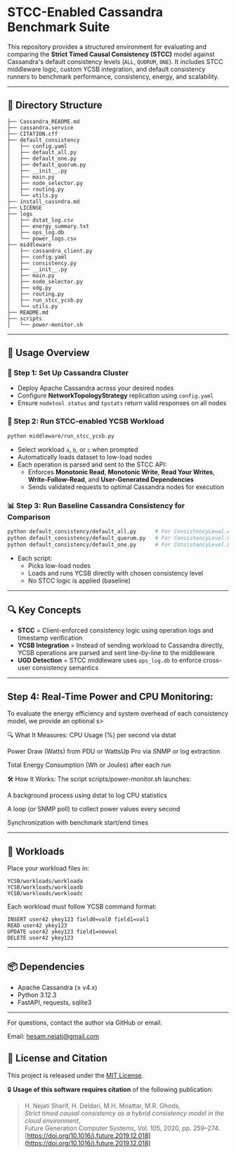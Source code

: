 # STCC-Enabled Cassandra Benchmark Suite

This repository provides a structured environment for evaluating and comparing the **Strict Timed Causal Consistency (STCC)** model against Cassandra's default consistency levels (`ALL`, `QUORUM`, `ONE`). It includes STCC middleware logic, custom YCSB integration, and default consistency runners to benchmark performance, consistency, energy, and scalability.

---

## 📁 Directory Structure

```
├── Cassandra_README.md
├── cassandra.service
├── CITATION.cff
├── default_consistency
│   ├── config.yaml
│   ├── default_all.py
│   ├── default_one.py
│   ├── default_quorum.py
│   ├── __init__.py
│   ├── main.py
│   ├── node_selector.py
│   ├── routing.py
│   └── utils.py
├── install_cassndra.md
├── LICENSE
├── logs
│   ├── dstat_log.csv
│   ├── energy_summary.txt
│   ├── ops_log.db
│   └── power_logs.csv
├── middleware
│   ├── cassandra_client.py
│   ├── config.yaml
│   ├── consistency.py
│   ├── __init__.py
│   ├── main.py
│   ├── node_selector.py
│   ├── odg.py
│   ├── routing.py
│   ├── run_stcc_ycsb.py
│   └── utils.py
├── README.md
├── scripts
│   └── power-monitor.sh
```

---

## 🚀 Usage Overview

### 🔧 Step 1: Set Up Cassandra Cluster
- Deploy Apache Cassandra across your desired nodes
- Configure **NetworkTopologyStrategy** replication using `config.yaml`
- Ensure `nodetool status` and `tpstats` return valid responses on all nodes

### 🧠 Step 2: Run STCC-enabled YCSB Workload
```bash
python middleware/run_stcc_ycsb.py
```
- Select workload `a`, `b`, or `c` when prompted
- Automatically loads dataset to low-load nodes
- Each operation is parsed and sent to the STCC API:
  - Enforces **Monotonic Read**, **Monotonic Write**, **Read Your Writes**, **Write-Follow-Read**, and **User-Generated Dependencies**
  - Sends validated requests to optimal Cassandra nodes for execution

### 📊 Step 3: Run Baseline Cassandra Consistency for Comparison
```bash
python default_consistency/default_all.py      # For ConsistencyLevel.ALL
python default_consistency/default_quorum.py   # For ConsistencyLevel.QUORUM
python default_consistency/default_one.py      # For ConsistencyLevel.ONE
```
- Each script:
  - Picks low-load nodes
  - Loads and runs YCSB directly with chosen consistency level
  - No STCC logic is applied (baseline)

---

## 🔍 Key Concepts
- **STCC** = Client-enforced consistency logic using operation logs and timestamp verification
- **YCSB Integration** = Instead of sending workload to Cassandra directly, YCSB operations are parsed and sent line-by-line to the middleware
- **UGD Detection** = STCC middleware uses `ops_log.db` to enforce cross-user consistency semantics

---

## Step 4:  Real-Time Power and CPU Monitoring:
To evaluate the energy efficiency and system overhead of each consistency model, we provide an optional s>

🔍 What It Measures:
CPU Usage (%) per second via dstat

Power Draw (Watts) from PDU or WattsUp Pro via SNMP or log extraction

Total Energy Consumption (Wh or Joules) after each run

🛠️ How It Works:
The script scripts/power-monitor.sh launches:

A background process using dstat to log CPU statistics

A loop (or SNMP poll) to collect power values every second

Synchronization with benchmark start/end times

---

## 🧪 Workloads
Place your workload files in:
```
YCSB/workloads/workloada
YCSB/workloads/workloadb
YCSB/workloads/workloadc
```
Each workload must follow YCSB command format:
```
INSERT user42 ykey123 field0=val0 field1=val1
READ user42 ykey123
UPDATE user42 ykey123 field1=newval
DELETE user42 ykey123
```

---

## 📦 Dependencies
- Apache Cassandra (≥ v4.x)
- Python 3.12.3
- FastAPI, requests, sqlite3

---

For questions, contact the author via GitHub or email.


Email: hesam.nejati@gmail.com

## 📜 License and Citation

This project is released under the [MIT License](./LICENSE).

🔒 **Usage of this software requires citation** of the following publication:

> H. Nejati Sharif, H. Deldari, M.H. Moattar, M.R. Ghods,  
> *Strict timed causal consistency as a hybrid consistency model in the cloud environment*,  
> Future Generation Computer Systems, Vol. 105, 2020, pp. 259–274.  
> [https://doi.org/10.1016/j.future.2019.12.018](https://doi.org/10.1016/j.future.2019.12.018)
